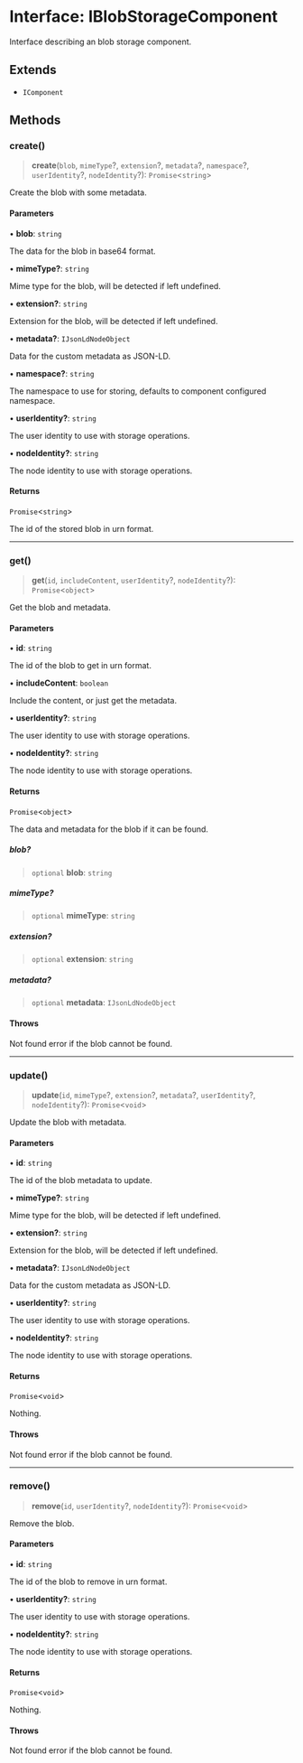 # Interface: IBlobStorageComponent

Interface describing an blob storage component.

## Extends

- `IComponent`

## Methods

### create()

> **create**(`blob`, `mimeType`?, `extension`?, `metadata`?, `namespace`?, `userIdentity`?, `nodeIdentity`?): `Promise`\<`string`\>

Create the blob with some metadata.

#### Parameters

• **blob**: `string`

The data for the blob in base64 format.

• **mimeType?**: `string`

Mime type for the blob, will be detected if left undefined.

• **extension?**: `string`

Extension for the blob, will be detected if left undefined.

• **metadata?**: `IJsonLdNodeObject`

Data for the custom metadata as JSON-LD.

• **namespace?**: `string`

The namespace to use for storing, defaults to component configured namespace.

• **userIdentity?**: `string`

The user identity to use with storage operations.

• **nodeIdentity?**: `string`

The node identity to use with storage operations.

#### Returns

`Promise`\<`string`\>

The id of the stored blob in urn format.

***

### get()

> **get**(`id`, `includeContent`, `userIdentity`?, `nodeIdentity`?): `Promise`\<`object`\>

Get the blob and metadata.

#### Parameters

• **id**: `string`

The id of the blob to get in urn format.

• **includeContent**: `boolean`

Include the content, or just get the metadata.

• **userIdentity?**: `string`

The user identity to use with storage operations.

• **nodeIdentity?**: `string`

The node identity to use with storage operations.

#### Returns

`Promise`\<`object`\>

The data and metadata for the blob if it can be found.

##### blob?

> `optional` **blob**: `string`

##### mimeType?

> `optional` **mimeType**: `string`

##### extension?

> `optional` **extension**: `string`

##### metadata?

> `optional` **metadata**: `IJsonLdNodeObject`

#### Throws

Not found error if the blob cannot be found.

***

### update()

> **update**(`id`, `mimeType`?, `extension`?, `metadata`?, `userIdentity`?, `nodeIdentity`?): `Promise`\<`void`\>

Update the blob with metadata.

#### Parameters

• **id**: `string`

The id of the blob metadata to update.

• **mimeType?**: `string`

Mime type for the blob, will be detected if left undefined.

• **extension?**: `string`

Extension for the blob, will be detected if left undefined.

• **metadata?**: `IJsonLdNodeObject`

Data for the custom metadata as JSON-LD.

• **userIdentity?**: `string`

The user identity to use with storage operations.

• **nodeIdentity?**: `string`

The node identity to use with storage operations.

#### Returns

`Promise`\<`void`\>

Nothing.

#### Throws

Not found error if the blob cannot be found.

***

### remove()

> **remove**(`id`, `userIdentity`?, `nodeIdentity`?): `Promise`\<`void`\>

Remove the blob.

#### Parameters

• **id**: `string`

The id of the blob to remove in urn format.

• **userIdentity?**: `string`

The user identity to use with storage operations.

• **nodeIdentity?**: `string`

The node identity to use with storage operations.

#### Returns

`Promise`\<`void`\>

Nothing.

#### Throws

Not found error if the blob cannot be found.
